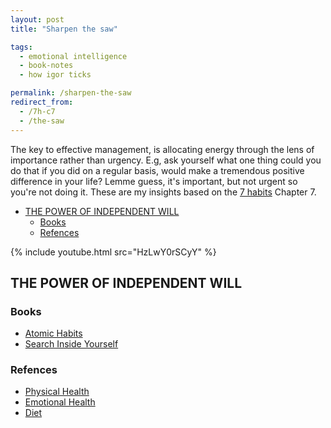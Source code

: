 ```yaml
---
layout: post
title: "Sharpen the saw"

tags:
  - emotional intelligence
  - book-notes
  - how igor ticks

permalink: /sharpen-the-saw
redirect_from:
  - /7h-c7
  - /the-saw
---
```


The key to effective management, is allocating energy through the lens of importance rather than urgency. E.g, ask yourself what one thing could you do that if you did on a regular basis, would make a tremendous positive difference in your life? Lemme guess, it's important, but not urgent so you're not doing it. These are my insights based on the [7 habits](/7h) Chapter 7.

<!-- prettier-ignore-start -->
<!-- vim-markdown-toc GFM -->

- [THE POWER OF INDEPENDENT WILL](#the-power-of-independent-will)
    - [Books](#books)
    - [Refences](#refences)

<!-- vim-markdown-toc -->
<!-- prettier-ignore-end -->

{% include youtube.html src="HzLwY0rSCyY" %}

## THE POWER OF INDEPENDENT WILL

### Books

- [Atomic Habits](/atomic-habits)
- [Search Inside Yourself](/siy)

### Refences

- [Physical Health](/physical-health)
- [Emotional Health](/emotional-health)
- [Diet](/diet)

